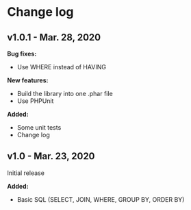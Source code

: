 # Change log

## v1.0.1 - Mar. 28, 2020

**Bug fixes:**
- Use WHERE instead of HAVING

**New features:**
- Build the library into one .phar file
- Use PHPUnit

**Added:**
- Some unit tests
- Change log

## v1.0 - Mar. 23, 2020

Initial release

**Added:**
- Basic SQL (SELECT, JOIN, WHERE, GROUP BY, ORDER BY)

